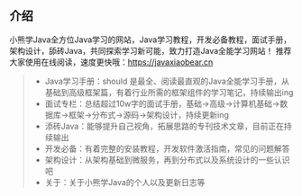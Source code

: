 ## 介绍
小熊学Java全方位Java学习的网站，Java学习教程，开发必备教程，面试手册，架构设计，舔砖Java，共同探索学习新可能，致力打造Java全能学习网站！
推荐大家使用在线阅读，速度更快哦：https://javaxiaobear.cn
> - Java学习手册：should 是最全、阅读最直观的Java全能学习手册，从基础到高级框架篇，有着行业所需的框架组件的学习笔记，持续输出ing
> - 面试专栏：总结超过10w字的面试手册，基础->高级->计算机基础->数据库->框架->分布式->源码->架构设计，持续更新ing
> - 添砖Java：能够提升自己视角，拓展思路的专刊技术文章，目前正在持续输出
> - 开发必备：有着完整的安装教程，开发软件激活指南，常见的问题解答
> - 架构设计：从架构基础到微服务，再到分布式以及系统设计的一些认识吧
> - 关于：关于小熊学Java的个人以及更新日志等

## 
